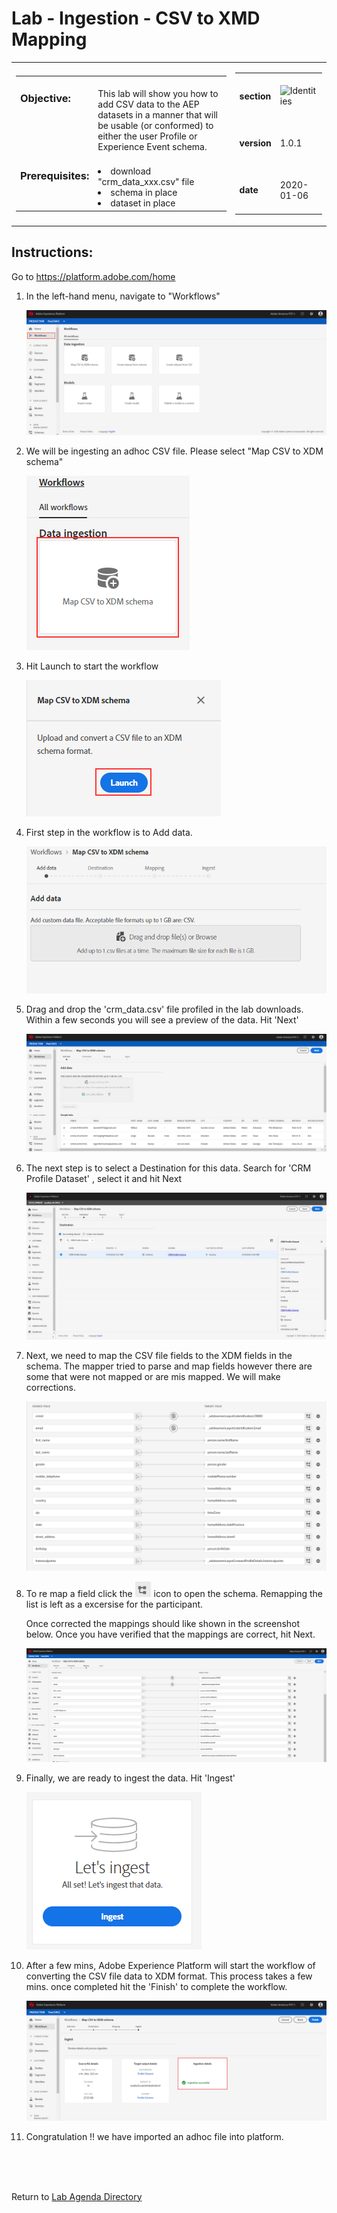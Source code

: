 # Lab - Ingestion - CSV to XMD Mapping

<table style="border-collapse: collapse; border: none;" class="tab" cellspacing="0" cellpadding="0">

<tr style="border: none;">

<div align="left">
<td width="600" style="border: none;">
<table>
<tbody valign="top">
      <tr width="500">
            <td valign="top"><h3>Objective:</h3></td>
            <td valign="top"><br>This lab will show you how to add CSV data to the AEP datasets in a manner that will be usable (or conformed) to either the user Profile or Experience Event schema.
            </td>
     </tr>
     <tr width="500">
           <td valign="top"><h3>Prerequisites:</h3></td>
           <td valign="top"><br><li>download "crm_data_xxx.csv" file</li>
                            <li>schema in place</li>
                            <li>dataset in place</li>
           </td>
     </tr>
</tbody>
</table>
</td>
</div>

<div align="right">
<td style="border: none;" valign="top">

<table>
<tbody valign="top">
      <tr>
            <td valign="middle" height="70"><b>section</b></td>
            <td valign="middle" height="70"><img src="https://github.com/adobe/AEP-Hands-on-Labs/blob/master/assets/images/left_hand_nav_menu_identities.png?raw=true" alt="Identities"></td>
      </tr>
      <tr>
            <td valign="middle" height="70"><b>version</b></td>
            <td valign="middle" height="70">1.0.1</td>
      </tr>
      <tr>
            <td valign="middle" height="70"><b>date</b></td>
            <td valign="middle" height="70">2020-01-06</td>
      </tr>
</tbody>
</table>
</td>
</div>

</tr>
</table>

## Instructions:

Go to https://platform.adobe.com/home

1. In the left-hand menu, navigate to "Workflows"


      ![Demo](./images/ingestionhome.png)

2. We will be ingesting an adhoc CSV file. Please select "Map CSV to XDM schema"


      ![Demo](./images/ingestcsvtoxdm.png)



3. Hit Launch to start the workflow


      ![Demo](./images/ingestcsvtoxdmlaunch.png)

4. First step in the workflow is to Add data.


      ![Demo](./images/ingestionadddata.png)


5. Drag and drop the 'crm_data.csv' file profiled in the lab downloads. Within a few seconds you will see a preview of the data. Hit 'Next'


      ![Demo](./images/ingestionadddata1.png)



6. The next step is to select a Destination for this data. Search for 'CRM Profile Dataset' , select it and hit Next


      ![Demo](./images/ingestiondestination.png)



7. Next, we need to map the CSV file fields to the XDM fields in the schema. The mapper tried to parse and map fields however there are some that were not mapped or are mis mapped. We will make corrections.


      ![Demo](./images/ingestionmapper.png)


8. To re map a field click the ![Demo](./images/remap.png) icon to open the schema. Remapping the list is left as a excersise for the participant.

   Once corrected the mappings should like shown in the screenshot below. Once you have verified that the mappings are correct, hit Next.


    ![Demo](./images/ingestionmapper1.png)

9. Finally, we are ready to ingest the data. Hit 'Ingest'


    ![Demo](./images/ingestioningest.png)

10. After a few mins, Adobe Experience Platform will start the workflow of converting the CSV file data to XDM format. This process takes a few mins. once completed hit the 'Finish' to complete the workflow.


    ![Demo](./images/ingestionfinish.png)

11. Congratulation !! we have imported an adhoc file into platform.

<br>
<br>
<br>

Return to [Lab Agenda Directory](https://github.com/adobe/AEP-Hands-on-Labs/blob/master/labs/travel/README.md#lab-agenda)
